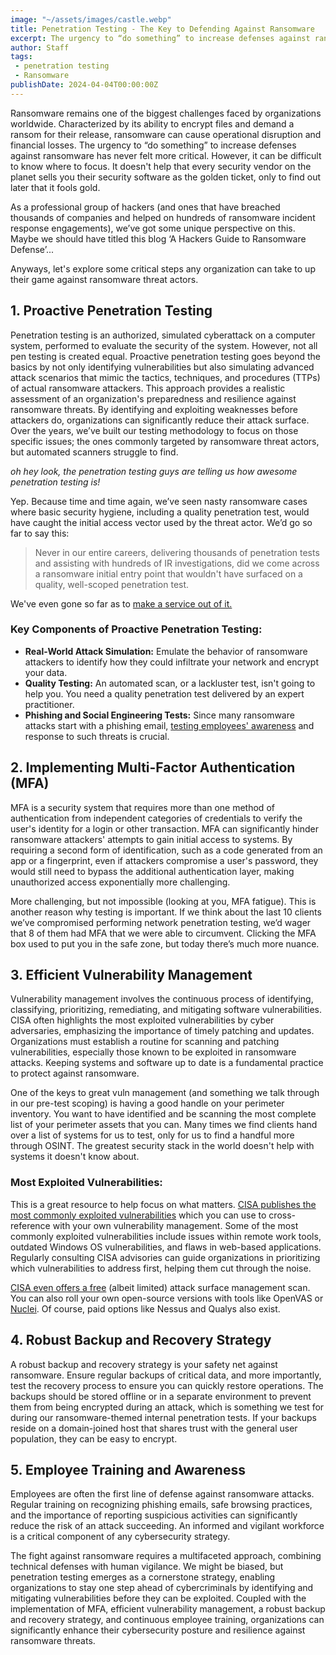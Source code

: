 ```yaml
---
image: "~/assets/images/castle.webp"
title: Penetration Testing - The Key to Defending Against Ransomware
excerpt: The urgency to “do something” to increase defenses against ransomware has never felt more critical. However, it can be difficult to know where to focus. It doesn’t help that every security vendor on the planet sells you their security software as the golden ticket, only to find out later that it fools gold.
author: Staff
tags: 
 - penetration testing
 - Ransomware
publishDate: 2024-04-04T00:00:00Z
---
```


Ransomware remains one of the biggest challenges faced by organizations worldwide. Characterized by its ability to encrypt files and demand a ransom for their release, ransomware can cause operational disruption and financial losses. The urgency to “do something” to increase defenses against ransomware has never felt more critical. However, it can be difficult to know where to focus. It doesn't help that every security vendor on the planet sells you their security software as the golden ticket, only to find out later that it fools gold. 

As a professional group of hackers (and ones that have breached thousands of companies and helped on hundreds of ransomware incident response engagements), we’ve got some unique perspective on this. Maybe we should have titled this blog ‘A Hackers Guide to Ransomware Defense’...

Anyways, let's explore some critical steps any organization can take to up their game against ransomware threat actors.

## 1. Proactive Penetration Testing

Penetration testing is an authorized, simulated cyberattack on a computer system, performed to evaluate the security of the system. However, not all pen testing is created equal. Proactive penetration testing goes beyond the basics by not only identifying vulnerabilities but also simulating advanced attack scenarios that mimic the tactics, techniques, and procedures (TTPs) of actual ransomware attackers. This approach provides a realistic assessment of an organization's preparedness and resilience against ransomware threats. By identifying and exploiting weaknesses before attackers do, organizations can significantly reduce their attack surface. Over the years, we’ve built our testing methodology to focus on those specific issues; the ones commonly targeted by ransomware threat actors, but automated scanners struggle to find.

_oh hey look, the penetration testing guys are telling us how awesome penetration testing is!_

Yep. Because time and time again, we’ve seen nasty ransomware cases where basic security hygiene, including a quality penetration test, would have caught the initial access vector used by the threat actor. We’d go so far to say this:

> Never in our entire careers, delivering thousands of penetration tests and assisting with hundreds of IR investigations, did we come across a ransomware initial entry point that wouldn't have surfaced on a quality, well-scoped penetration test.

We've even gone so far as to [make a service out of it.](/services/ransomware/)

### Key Components of Proactive Penetration Testing:

- **Real-World Attack Simulation:** Emulate the behavior of ransomware attackers to identify how they could infiltrate your network and encrypt your data.
- **Quality Testing:** An automated scan, or a lackluster test, isn't going to help you. You need a quality penetration test delivered by an expert practitioner.
- **Phishing and Social Engineering Tests:** Since many ransomware attacks start with a phishing email, [testing employees' awareness](/services/phishing/) and response to such threats is crucial.

## 2. Implementing Multi-Factor Authentication (MFA)

MFA is a security system that requires more than one method of authentication from independent categories of credentials to verify the user's identity for a login or other transaction. MFA can significantly hinder ransomware attackers' attempts to gain initial access to systems. By requiring a second form of identification, such as a code generated from an app or a fingerprint, even if attackers compromise a user's password, they would still need to bypass the additional authentication layer, making unauthorized access exponentially more challenging.

More challenging, but not impossible (looking at you, MFA fatigue). This is another reason why testing is important. If we think about the last 10 clients we’ve compromised performing network penetration testing, we’d wager that 8 of them had MFA that we were able to circumvent. Clicking the MFA box used to put you in the safe zone, but today there’s much more nuance. 


## 3. Efficient Vulnerability Management

Vulnerability management involves the continuous process of identifying, classifying, prioritizing, remediating, and mitigating software vulnerabilities. CISA often highlights the most exploited vulnerabilities by cyber adversaries, emphasizing the importance of timely patching and updates. Organizations must establish a routine for scanning and patching vulnerabilities, especially those known to be exploited in ransomware attacks. Keeping systems and software up to date is a fundamental practice to protect against ransomware.

One of the keys to great vuln management (and something we talk through in our pre-test scoping) is having a good handle on your perimeter inventory. You want to have identified and be scanning the most complete list of your perimeter assets that you can. Many times we find clients hand over a list of systems for us to test, only for us to find a handful more through OSINT. The greatest security stack in the world doesn't help with systems it doesn't know about. 

### Most Exploited Vulnerabilities:

This is a great resource to help focus on what matters. [CISA publishes the most commonly exploited vulnerabilities](https://www.cisa.gov/known-exploited-vulnerabilities-catalog) which you can use to cross-reference with your own vulnerability management. Some of the most commonly exploited vulnerabilities include issues within remote work tools, outdated Windows OS vulnerabilities, and flaws in web-based applications. Regularly consulting CISA advisories can guide organizations in prioritizing which vulnerabilities to address first, helping them cut through the noise.

[CISA even offers a free](https://www.cisa.gov/resources-tools/services/cisa-vulnerability-scanning) (albeit limited) attack surface management scan. You can also roll your own open-source versions with tools like OpenVAS or [Nuclei](https://github.com/projectdiscovery/nuclei). Of course, paid options like Nessus and Qualys also exist. 

## 4. Robust Backup and Recovery Strategy

A robust backup and recovery strategy is your safety net against ransomware. Ensure regular backups of critical data, and more importantly, test the recovery process to ensure you can quickly restore operations. The backups should be stored offline or in a separate environment to prevent them from being encrypted during an attack, which is something we test for during our ransomware-themed internal penetration tests. If your backups reside on a domain-joined host that shares trust with the general user population, they can be easy to encrypt.

## 5. Employee Training and Awareness

Employees are often the first line of defense against ransomware attacks. Regular training on recognizing phishing emails, safe browsing practices, and the importance of reporting suspicious activities can significantly reduce the risk of an attack succeeding. An informed and vigilant workforce is a critical component of any cybersecurity strategy.

The fight against ransomware requires a multifaceted approach, combining technical defenses with human vigilance. We might be biased, but penetration testing emerges as a cornerstone strategy, enabling organizations to stay one step ahead of cybercriminals by identifying and mitigating vulnerabilities before they can be exploited. Coupled with the implementation of MFA, efficient vulnerability management, a robust backup and recovery strategy, and continuous employee training, organizations can significantly enhance their cybersecurity posture and resilience against ransomware threats.


